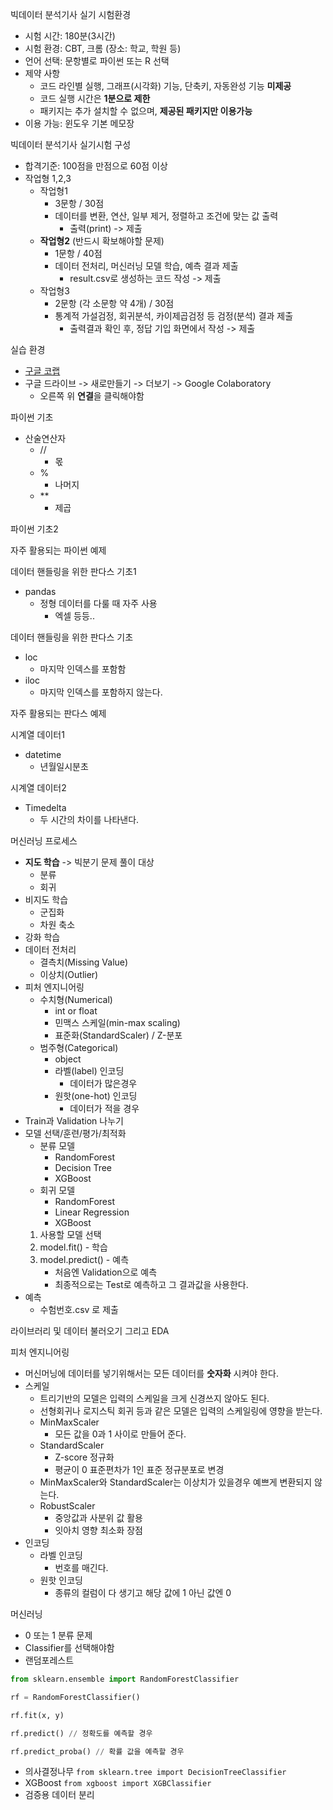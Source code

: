 빅데이터 분석기사 실기 시험환경
- 시험 시간: 180분(3시간)
- 시험 환경: CBT, 크롬 (장소: 학교, 학원 등)
- 언어 선택: 문항별로 파이썬 또는 R 선택
- 제약 사항
	- 코드 라인별 실행, 그래프(시각화) 기능, 단축키, 자동완성 기능 **미제공**
	- 코드 실행 시간은 **1분으로 제한**
	- 패키지는 추가 설치할 수 없으며, **제공된 패키지만 이용가능**
- 이용 가능: 윈도우 기본 메모장

빅데이터 분석기사 실기시험 구성
- 합격기준: 100점을 만점으로 60점 이상
- 작업형 1,2,3
	- 작업형1
		- 3문항 / 30점
		- 데이터를 변환, 연산, 일부 제거, 정렬하고 조건에 맞는 값 출력
			- 출력(print) -> 제출
	- **작업형2** (반드시 확보해야할 문제)
		- 1문항 / 40점
		- 데이터 전처리, 머신러닝 모델 학습, 예측 결과 제출
			- result.csv로 생성하는 코드 작성 -> 제출
	- 작업형3
		- 2문항 (각 소문항 약 4개) / 30점
		- 통계적 가설검정, 회귀분석, 카이제곱검정 등 검정(분석) 결과 제출
			- 출력결과 확인 후, 정답 기입 화면에서 작성 -> 제출

실습 환경
- [구글 코랩](https://colab.research.google.com/)
- 구글 드라이브 -> 새로만들기 -> 더보기 -> Google Colaboratory
	- 오른쪽 위 **연결**을 클릭해야함

파이썬 기초
- 산술연산자
	- //
		- 몫
	- %
		- 나머지
	- **
		- 제곱

파이썬 기초2

자주 활용되는 파이썬 예제

데이터 핸들링을 위한 판다스 기초1
- pandas
	- 정형 데이터를 다룰 때 자주 사용
		- 엑셀 등등..

데이터 핸들링을 위한 판다스 기초
- loc
	- 마지막 인덱스를 포함함
- iloc
	- 마지막 인덱스를 포함하지 않는다.

자주 활용되는 판다스 예제

시계열 데이터1
- datetime
	- 년월일시분초

시계열 데이터2
- Timedelta
	- 두 시간의 차이를 나타낸다.

머신러닝 프로세스
- **지도 학습** -> 빅분기 문제 풀이 대상
	- 분류
	- 회귀
- 비지도 학습
	- 군집화
	- 차원 축소
- 강화 학습
- 데이터 전처리
	- 결측치(Missing Value)
	- 이상치(Outlier)
- 피처 엔지니어링
	- 수치형(Numerical)
		- int or float
		- 민맥스 스케일(min-max scaling)
		- 표준화(StandardScaler) / Z-분포
	- 범주형(Categorical)
		- object
		- 라벨(label) 인코딩
			- 데이터가 많은경우
		- 원핫(one-hot) 인코딩
			- 데이터가 적을 경우
- Train과 Validation 나누기
- 모델 선택/훈련/평가/최적화
	- 분류 모델
		- RandomForest
		- Decision Tree
		- XGBoost
	- 회귀 모델
		- RandomForest
		- Linear Regression
		- XGBoost
	 1. 사용할 모델 선택
	 2. model.fit() - 학습
	 3. model.predict() - 예측
		- 처음엔 Validation으로 예측
		- 최종적으로는 Test로 예측하고 그 결과값을 사용한다.
- 예측
	- 수험번호.csv 로 제출

라이브러리 및 데이터 불러오기 그리고 EDA

피처 엔지니어링
- 머신머닝에 데이터를 넣기위해서는 모든 데이터를 **숫자화** 시켜야 한다.
- 스케일
	- 트리기반의 모델은 입력의 스케일을 크게 신경쓰지 않아도 된다.
	- 선형회귀나 로지스틱 회귀 등과 같은 모델은 입력의 스케일링에 영향을 받는다.
	- MinMaxScaler
		- 모든 값을 0과 1 사이로 만들어 준다.
	- StandardScaler
		- Z-score 정규화
		- 평균이 0 표준편차가 1인 표준 정규분포로 변경
	- MinMaxScaler와 StandardScaler는 이상치가 있을경우 예쁘게 변환되지 않는다.
	- RobustScaler
		- 중앙값과 사분위 값 활용
		- 잇아치 영향 최소화 장점
- 인코딩
	- 라벨 인코딩
		- 번호를 매긴다.
	- 원핫 인코딩
		- 종류의 컬럼이 다 생기고 해당 값에 1 아닌 값엔 0

머신러닝
- 0 또는 1 분류 문제
- Classifier를 선택해야함
- 랜덤포레스트
```python
from sklearn.ensemble import RandomForestClassifier

rf = RandomForestClassifier()

rf.fit(x, y)

rf.predict() // 정확도를 예측할 경우

rf.predict_proba() // 확률 값을 예측할 경우
```
- 의사결정나무
`from sklearn.tree import DecisionTreeClassifier`
- XGBoost
`from xgboost import XGBClassifier`
- 검증용 데이터 분리